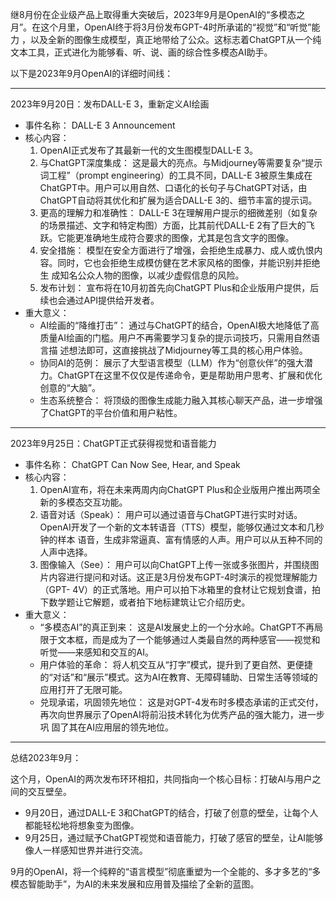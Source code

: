 继8月份在企业级产品上取得重大突破后，2023年9月是OpenAI的“多模态之月”。在这个月里，OpenAI终于将3月份发布GPT-4时所承诺的“视觉”和“听觉”能力
，以及全新的图像生成模型，真正地带给了公众。这标志着ChatGPT从一个纯文本工具，正式进化为能够看、听、说、画的综合性多模态AI助手。

以下是2023年9月OpenAI的详细时间线：

---

2023年9月20日：发布DALL-E 3，重新定义AI绘画

- 事件名称： DALL-E 3 Announcement
- 核心内容：
  1.  OpenAI正式发布了其最新一代的文生图模型DALL-E 3。
  2.  与ChatGPT深度集成： 这是最大的亮点。与Midjourney等需要复杂“提示词工程”（prompt engineering）的工具不同，DALL-E
      3被原生集成在ChatGPT中。用户可以用自然、口语化的长句子与ChatGPT对话，由ChatGPT自动将其优化和扩展为适合DALL-E
      3的、细节丰富的提示词。
  3.  更高的理解力和准确性： DALL-E 3在理解用户提示的细微差别（如复杂的场景描述、文字和特定构图）方面，比其前代DALL-E
      2有了巨大的飞跃。它能更准确地生成符合要求的图像，尤其是包含文字的图像。
  4.  安全措施： 模型在安全方面进行了增强，会拒绝生成暴力、成人或仇恨内容。同时，它也会拒绝生成模仿健在艺术家风格的图像，并能识别并拒绝生
      成知名公众人物的图像，以减少虚假信息的风险。
  5.  发布计划： 宣布将在10月初首先向ChatGPT Plus和企业版用户提供，后续也会通过API提供给开发者。
- 重大意义：
  - AI绘画的“降维打击”： 通过与ChatGPT的结合，OpenAI极大地降低了高质量AI绘画的门槛。用户不再需要学习复杂的提示词技巧，只需用自然语言描
    述想法即可，这直接挑战了Midjourney等工具的核心用户体验。
  - 协同AI的范例：
    展示了大型语言模型（LLM）作为“创意伙伴”的强大潜力。ChatGPT在这里不仅仅是传递命令，更是帮助用户思考、扩展和优化创意的“大脑”。
  - 生态系统整合： 将顶级的图像生成能力融入其核心聊天产品，进一步增强了ChatGPT的平台价值和用户粘性。

---

2023年9月25日：ChatGPT正式获得视觉和语音能力

- 事件名称： ChatGPT Can Now See, Hear, and Speak
- 核心内容：
  1.  OpenAI宣布，将在未来两周内向ChatGPT Plus和企业版用户推出两项全新的多模态交互功能。
  2.  语音对话（Speak）： 用户可以通过语音与ChatGPT进行实时对话。OpenAI开发了一个新的文本转语音（TTS）模型，能够仅通过文本和几秒钟的样本
      语音，生成非常逼真、富有情感的人声。用户可以从五种不同的人声中选择。
  3.  图像输入（See）： 用户可以向ChatGPT上传一张或多张图片，并围绕图片内容进行提问和对话。这正是3月份发布GPT-4时演示的视觉理解能力（GPT-
      4V）的正式落地。用户可以拍下冰箱里的食材让它规划食谱，拍下数学题让它解题，或者拍下地标建筑让它介绍历史。
- 重大意义：
  - “多模态AI”的真正到来：
    这是AI发展史上的一个分水岭。ChatGPT不再局限于文本框，而是成为了一个能够通过人类最自然的两种感官——视觉和听觉——来感知和交互的AI。
  - 用户体验的革命：
    将人机交互从“打字”模式，提升到了更自然、更便捷的“对话”和“展示”模式。这为AI在教育、无障碍辅助、日常生活等领域的应用打开了无限可能。
  - 兑现承诺，巩固领先地位： 这是对GPT-4发布时多模态承诺的正式交付，再次向世界展示了OpenAI将前沿技术转化为优秀产品的强大能力，进一步巩
    固了其在AI应用层的领先地位。

---

总结2023年9月：

这个月，OpenAI的两次发布环环相扣，共同指向一个核心目标：打破AI与用户之间的交互壁垒。

- 9月20日，通过DALL-E 3和ChatGPT的结合，打破了创意的壁垒，让每个人都能轻松地将想象变为图像。
- 9月25日，通过赋予ChatGPT视觉和语音能力，打破了感官的壁垒，让AI能够像人一样感知世界并进行交流。

9月的OpenAI，将一个纯粹的“语言模型”彻底重塑为一个全能的、多才多艺的“多模态智能助手”，为AI的未来发展和应用普及描绘了全新的蓝图。

